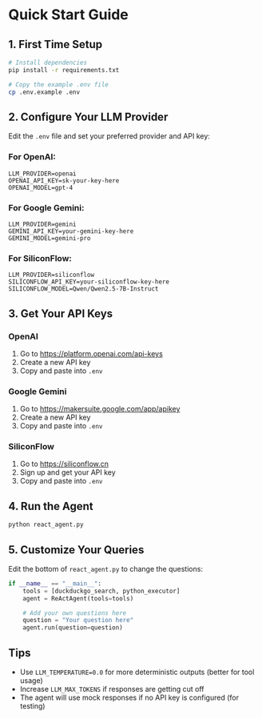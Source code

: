 # Quick Start Guide

## 1. First Time Setup

```bash
# Install dependencies
pip install -r requirements.txt

# Copy the example .env file
cp .env.example .env
```

## 2. Configure Your LLM Provider

Edit the `.env` file and set your preferred provider and API key:

### For OpenAI:
```env
LLM_PROVIDER=openai
OPENAI_API_KEY=sk-your-key-here
OPENAI_MODEL=gpt-4
```

### For Google Gemini:
```env
LLM_PROVIDER=gemini
GEMINI_API_KEY=your-gemini-key-here
GEMINI_MODEL=gemini-pro
```

### For SiliconFlow:
```env
LLM_PROVIDER=siliconflow
SILICONFLOW_API_KEY=your-siliconflow-key-here
SILICONFLOW_MODEL=Qwen/Qwen2.5-7B-Instruct
```

## 3. Get Your API Keys

### OpenAI
1. Go to https://platform.openai.com/api-keys
2. Create a new API key
3. Copy and paste into `.env`

### Google Gemini
1. Go to https://makersuite.google.com/app/apikey
2. Create a new API key
3. Copy and paste into `.env`

### SiliconFlow
1. Go to https://siliconflow.cn
2. Sign up and get your API key
3. Copy and paste into `.env`

## 4. Run the Agent

```bash
python react_agent.py
```

## 5. Customize Your Queries

Edit the bottom of `react_agent.py` to change the questions:

```python
if __name__ == "__main__":
    tools = [duckduckgo_search, python_executor]
    agent = ReActAgent(tools=tools)

    # Add your own questions here
    question = "Your question here"
    agent.run(question=question)
```

## Tips

- Use `LLM_TEMPERATURE=0.0` for more deterministic outputs (better for tool usage)
- Increase `LLM_MAX_TOKENS` if responses are getting cut off
- The agent will use mock responses if no API key is configured (for testing)
